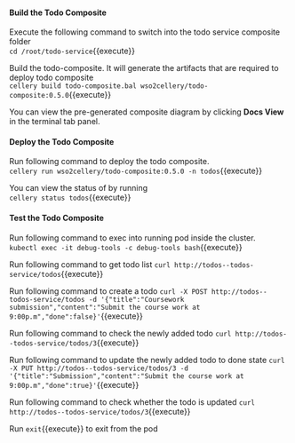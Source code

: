 #### Build the Todo Composite  
Execute the following command to switch into the todo service composite folder  
`cd /root/todo-service`{{execute}}

Build the todo-composite. It will generate the artifacts that are required to deploy todo composite  
`cellery build todo-composite.bal wso2cellery/todo-composite:0.5.0`{{execute}}  

You can view the pre-generated composite diagram by clicking **Docs View** in the terminal tab panel.

#### Deploy the Todo Composite  

Run following command to deploy the todo composite.  
`cellery run wso2cellery/todo-composite:0.5.0 -n todos`{{execute}}

You can view the status of by running  
`cellery status todos`{{execute}}

#### Test the Todo Composite  

Run following command to exec into running pod inside the cluster.  
`kubectl exec -it debug-tools -c debug-tools bash`{{execute}}

Run following command to get todo list 
`curl http://todos--todos-service/todos`{{execute}}

Run following command to create a todo 
`curl -X POST http://todos--todos-service/todos -d '{"title":"Coursework submission","content":"Submit the course work at 9:00p.m","done":false}'`{{execute}}

Run following command to check the newly added todo 
`curl http://todos--todos-service/todos/3`{{execute}}

Run following command to update the newly added todo to done state
`curl -X PUT http://todos--todos-service/todos/3 -d '{"title":"Submission","content":"Submit the course work at 9:00p.m","done":true}'`{{execute}}

Run following command to check whether the todo is updated 
`curl http://todos--todos-service/todos/3`{{execute}}

Run `exit`{{execute}} to exit from the pod

    